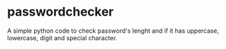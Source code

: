 # passwordchecker
 A simple python code to check password's lenght and  if it has uppercase, lowercase, digit and special character.

